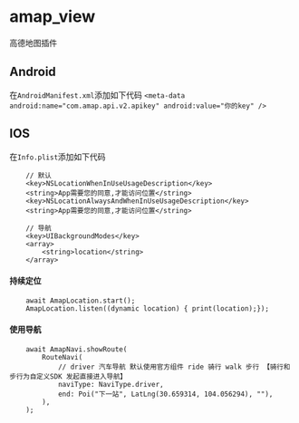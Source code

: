 # amap_view

高德地图插件

## Android

在`AndroidManifest.xml`添加如下代码
`
 <meta-data android:name="com.amap.api.v2.apikey" android:value="你的key" />
`

## IOS

在`Info.plist`添加如下代码

```
    // 默认
    <key>NSLocationWhenInUseUsageDescription</key>
    <string>App需要您的同意,才能访问位置</string>
    <key>NSLocationAlwaysAndWhenInUseUsageDescription</key>
    <string>App需要您的同意,才能访问位置</string>

    // 导航
    <key>UIBackgroundModes</key> 
    <array> 
        <string>location</string> 
    </array>
```

#### 持续定位

```
    await AmapLocation.start();
    AmapLocation.listen((dynamic location) { print(location);});
```

#### 使用导航

```
    await AmapNavi.showRoute(
        RouteNavi(
            // driver 汽车导航 默认使用官方组件 ride 骑行 walk 步行 【骑行和步行为自定义SDK 发起直接进入导航】
            naviType: NaviType.driver, 
            end: Poi("下一站", LatLng(30.659314, 104.056294), ""),
        ),
    );
```